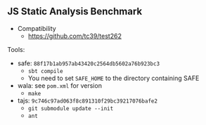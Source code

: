 ## JS Static Analysis Benchmark

- Compatibility
  - https://github.com/tc39/test262


Tools:
- safe: `88f17b1ab957ab43420c2564db5602a76b923bc3`
  - `sbt compile`
  - You need to set `SAFE_HOME` to the directory containing SAFE
- wala: see `pom.xml` for version
  - `make`
- tajs: `9c746c97ad063f8c891310f29bc39217076bafe2`
  - `git submodule update --init`
  - `ant`
